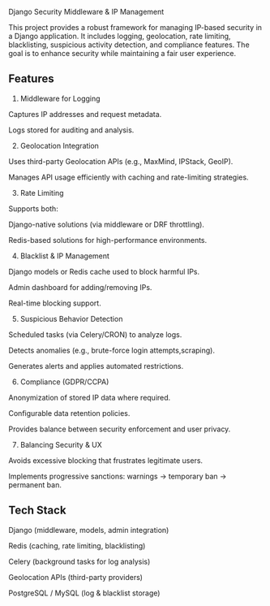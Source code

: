 Django Security Middleware & IP Management

This project provides a robust framework for managing IP-based security in a Django application. It includes logging, geolocation, rate limiting, blacklisting, suspicious activity detection, and compliance features. The goal is to enhance security while maintaining a fair user experience.

## Features
1. Middleware for Logging

Captures IP addresses and request metadata.

Logs stored for auditing and analysis.

2. Geolocation Integration

Uses third-party Geolocation APIs (e.g., MaxMind, IPStack, GeoIP).

Manages API usage efficiently with caching and rate-limiting strategies.

3. Rate Limiting

Supports both:

Django-native solutions (via middleware or DRF throttling).

Redis-based solutions for high-performance environments.

4. Blacklist & IP Management

Django models or Redis cache used to block harmful IPs.

Admin dashboard for adding/removing IPs.

Real-time blocking support.

5. Suspicious Behavior Detection

Scheduled tasks (via Celery/CRON) to analyze logs.

Detects anomalies (e.g., brute-force login attempts,scraping).

Generates alerts and applies automated restrictions.

6. Compliance (GDPR/CCPA)

Anonymization of stored IP data where required.

Configurable data retention policies.

Provides balance between security enforcement and user privacy.

7. Balancing Security & UX

Avoids excessive blocking that frustrates legitimate users.

Implements progressive sanctions: warnings → temporary ban → permanent ban.

## Tech Stack

Django (middleware, models, admin integration)

Redis (caching, rate limiting, blacklisting)

Celery (background tasks for log analysis)

Geolocation APIs (third-party providers)

PostgreSQL / MySQL (log & blacklist storage)
